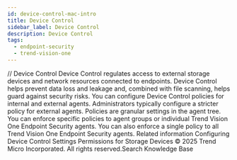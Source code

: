 ```yaml
---
id: device-control-mac-intro
title: Device Control
sidebar_label: Device Control
description: Device Control
tags:
  - endpoint-security
  - trend-vision-one
---
```


/*<![CDATA[*/ $('#title').html($('meta[name=map-description]').attr('content')); /*]]>*/ Device Control Device Control regulates access to external storage devices and network resources connected to endpoints. Device Control helps prevent data loss and leakage and, combined with file scanning, helps guard against security risks. You can configure Device Control policies for internal and external agents. Administrators typically configure a stricter policy for external agents. Policies are granular settings in the agent tree. You can enforce specific policies to agent groups or individual Trend Vision One Endpoint Security agents. You can also enforce a single policy to all Trend Vision One Endpoint Security agents. Related information Configuring Device Control Settings Permissions for Storage Devices © 2025 Trend Micro Incorporated. All rights reserved.Search Knowledge Base